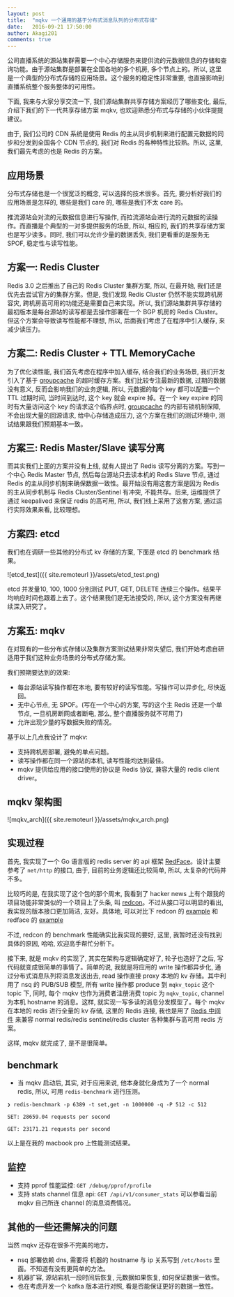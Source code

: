 ```yaml
---
layout: post
title:  "mqkv 一个通用的基于分布式消息队列的分布式存储"
date:   2016-09-21 17:50:00
author: Akagi201
comments: true
---
```


公司直播系统的源站集群需要一个中心存储服务来提供流的元数据信息的存储和查询功能。由于源站集群是部署在全国各地的多个机房, 多个节点上的。所以, 这里是一个典型的分布式存储的应用场景。这个服务的稳定性非常重要, 也直接影响到直播系统整个服务整体的可用性。

下面, 我来与大家分享交流一下, 我们源站集群共享存储方案经历了哪些变化, 最后, 介绍下我们的下一代共享存储方案 mqkv, 也欢迎熟悉分布式与存储的小伙伴提提建议。

由于, 我们公司的 CDN 系统是使用 Redis 的主从同步机制来进行配置元数据的同步和分发到全国各个 CDN 节点的, 我们对 Redis 的各种特性比较熟。所以, 这里, 我们最先考虑的也是 Redis 的方案。

## 应用场景

分布式存储也是一个很宽泛的概念, 可以选择的技术很多。首先, 要分析好我们的应用场景是怎样的, 哪些是我们 care 的, 哪些是我们不太 care 的。

推流源站会对流的元数据信息进行写操作, 而拉流源站会进行流的元数据的读操作。而直播是个典型的一对多提供服务的场景, 所以, 相应的, 我们的共享存储方案也是写少读多。同时, 我们可以允许少量的数据丢失, 我们更看重的是服务无SPOF, 稳定性与读写性能。

## 方案一: Redis Cluster

Redis 3.0 之后推出了自己的 Redis Cluster 集群方案, 所以, 在最开始, 我们还是优先去尝试官方的集群方案。但是, 我们发现 Redis Cluster 仍然不能实现跨机房容灾, 跨机房高可用的功能还是需要自己来实现。所以, 我们源站集群共享存储的最初版本是每台源站的读写都是去操作部署在一个 BGP 机房的 Redis Cluster。但这个方案会导致读写性能都不理想, 所以, 后面我们考虑了在程序中引入缓存, 来减少读压力。

## 方案二: Redis Cluster + TTL MemoryCache

为了优化读性能, 我们首先考虑在程序中加入缓存, 结合我们的业务场景, 我们开发引入了基于 [groupcache](https://github.com/golang/groupcache) 的超时缓存方案。我们比较专注最新的数据, 过期的数据没有意义, 反而会影响我们的业务逻辑, 所以, 元数据的每个 key 都可以配置一个 TTL 过期时间, 当时间到达时, 这个 key 就会 expire 掉。在一个 key expire 的同时有大量访问这个 key 的请求这个临界点时, [groupcache](https://github.com/golang/groupcache) 的内部有锁机制保障, 不会出现大量的回源请求, 给中心存储造成压力, 这个方案在我们的测试环境中, 测试结果跟我们预期基本一致。

## 方案三: Redis Master/Slave 读写分离

而其实我们上面的方案并没有上线, 就有人提出了 Redis 读写分离的方案。写到一个中心 Redis Master 节点, 然后每台源站只去读本机的 Redis Slave 节点, 通过 Redis 的主从同步机制来确保数据一致性。最开始没有用这套方案是因为 Redis 的主从同步机制与 Redis Cluster/Sentinel 有冲突, 不能共存。后来, 运维提供了通过 keepalived 来保证 redis 的高可用, 所以, 我们线上采用了这套方案, 通过运行实际效果来看, 比较理想。

## 方案四: etcd

我们也在调研一些其他的分布式 kv 存储的方案, 下面是 etcd 的 benchmark 结果。

![etcd_test]({{ site.remoteurl }}/assets/etcd_test.png)

etcd 并发量10, 100, 1000 分别测试 PUT, GET, DELETE 连续三个操作。结果平均响应时间也跟着上去了。这个结果我们是无法接受的, 所以, 这个方案没有再继续深入研究了。

## 方案五: mqkv

在对现有的一些分布式存储以及集群方案测试结果非常失望后, 我们开始考虑自研适用于我们这种业务场景的分布式存储方案。

我们预期要达到的效果:

* 每台源站读写操作都在本地, 要有较好的读写性能。写操作可以异步化, 尽快返回。
* 无中心节点, 无 SPOF。(写在一个中心的方案, 写的这个主 Redis 还是一个单节点, 一旦机房断网或者断电, 那么, 整个直播服务就不可用了)
* 允许出现少量的写数据失败的情况。

基于以上几点我设计了 mqkv:
* 支持跨机房部署, 避免的单点问题。
* 读写操作都在同一个源站的本机, 读写性能均达到最佳。
* mqkv 提供给应用的接口使用的协议是 Redis 协议, 兼容大量的 redis client driver。

## mqkv 架构图

![mqkv_arch]({{ site.remoteurl }}/assets/mqkv_arch.png)

## 实现过程

首先, 我实现了一个 Go 语言版的 redis server 的 api 框架 [RedFace](https://github.com/Akagi201/redface)。设计主要参考了 `net/http` 的接口, 由于, 目前的业务逻辑还比较简单, 所以, 太复杂的代码并不多。

比较巧的是, 在我实现了这个包的那个周末, 我看到了 hacker news 上有个跟我的项目功能非常类似的一个项目上了头条, 叫 [redcon](https://github.com/tidwall/redcon)。不过从接口可以明显的看出, 我实现的版本接口更加简洁, 友好。具体地, 可以对比下 redcon 的 [example](https://github.com/tidwall/redcon/blob/master/example/clone.go) 和 redface 的 [example](https://github.com/Akagi201/redface/blob/master/example/clone/main.go)

不过, redcon 的 benchmark 性能确实比我实现的要好, 这里, 我暂时还没有找到具体的原因, 哈哈, 欢迎高手帮忙分析下。

接下来, 就是 mqkv 的实现了, 其实在架构与逻辑确定好了, 轮子也造好了之后, 写代码就变成很简单的事情了。简单的说, 我就是将应用的 write 操作都异步化, 通过分布式消息队列将消息发送出去, read 操作直接 proxy 本地的 kv 存储。其中利用了 nsq 的 PUB/SUB 模型, 所有 write 操作都 produce 到 `mqkv_topic` 这个 topic 下, 同时, 每个 mqkv 也作为消费者注册消费 topic 为 `mqkv_topic`, channel 为本机 hostname 的消息。这样, 就实现一写多读的消息分发模型了。每个 mqkv 在本地的 redis 进行全量的 kv 存储, 这里的 Redis 连接, 我也是用了 [Redis 中间件](https://godoc.org/github.com/upyun/utilgo/radixutil) 来兼容 normal redis/redis sentinel/redis cluster 各种集群与高可用 redis 方案。

这样, mqkv 就完成了, 是不是很简单。

## benchmark
* 当 mqkv 启动后, 其实, 对于应用来说, 他本身就化身成为了一个 normal redis, 所以, 可用 `redis-benchmark` 进行压测。

```
❯ redis-benchmark -p 6389 -t set,get -n 1000000 -q -P 512 -c 512

SET: 28659.04 requests per second

GET: 23171.21 requests per second

```

以上是在我的 macbook pro 上性能测试结果。

## 监控
* 支持 pprof 性能监控: `GET /debug/pprof/profile`
* 支持 stats channel 信息 api: `GET /api/v1/consumer_stats` 可以参看当前 mqkv 自己所连 channel 的消息消费情况。

## 其他的一些还需解决的问题

当然 mqkv 还存在很多不完美的地方。

* nsq 部署依赖 dns, 需要将 机器的 hostname 与 ip 关系写到 `/etc/hosts` 里面。不知道有没有更简单的方法。
* 机器扩容, 源站宕机一段时间后恢复, 元数据如果恢复, 如何保证数据一致性。
* 也在考虑开发一个 kafka 版本进行对照, 看是否能保证更好的数据一致性。
